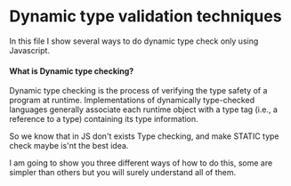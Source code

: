 # Dynamic type validation techniques
In this file I show several ways to do dynamic type check only using Javascript.

#### What is Dynamic type checking?
Dynamic type checking is the process of verifying the type safety of a program at runtime. Implementations of dynamically type-checked languages generally associate each runtime object with a type tag (i.e., a reference to a type) containing its type information.

So we know that in JS don't exists Type checking, and make STATIC type check maybe is'nt the best idea.

I am going to show you three different ways of how to do this, some are simpler than others but you will surely understand all of them.
